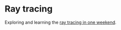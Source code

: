 # Ray tracing

Exploring and learning the [ray tracing in one weekend](https://raytracing.github.io/books/RayTracingInOneWeekend.html).
